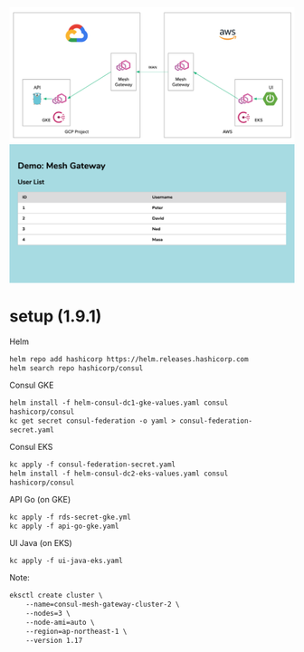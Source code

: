 ![](2k8s.png)
![](2k8s-2.png)

# setup (1.9.1)

Helm
```shell script
helm repo add hashicorp https://helm.releases.hashicorp.com
helm search repo hashicorp/consul
```

Consul GKE
```shell script
helm install -f helm-consul-dc1-gke-values.yaml consul hashicorp/consul
kc get secret consul-federation -o yaml > consul-federation-secret.yaml
```

Consul EKS
```shell script
kc apply -f consul-federation-secret.yaml
helm install -f helm-consul-dc2-eks-values.yaml consul hashicorp/consul
```

API Go (on GKE)
```shell script
kc apply -f rds-secret-gke.yml
kc apply -f api-go-gke.yaml
```

UI Java (on EKS)
```shell script
kc apply -f ui-java-eks.yaml
```

Note: 
```shell script
eksctl create cluster \
    --name=consul-mesh-gateway-cluster-2 \
    --nodes=3 \
    --node-ami=auto \
    --region=ap-northeast-1 \
    --version 1.17
```